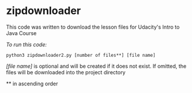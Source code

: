 # zipdownloader

This code was written to download the lesson files for Udacity's Intro to Java Course

*To run this code:*

```
python3 zipdownloader2.py [number of files**] [file name]
```

*[file name]* is optional and will be created if it does not exist. If omitted, the files will be downloaded into the project directory

** in ascending order
